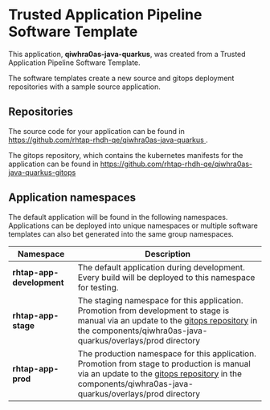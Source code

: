 # Trusted Application Pipeline Software Template

This application, **qiwhra0as-java-quarkus**, was created from a Trusted Application Pipeline Software Template.

The software templates create a new source and gitops deployment repositories with a sample source application. 

## Repositories

The source code for your application can be found in [https://github.com/rhtap-rhdh-qe/qiwhra0as-java-quarkus ](https://github.com/rhtap-rhdh-qe/qiwhra0as-java-quarkus ).
 
The gitops repository, which contains the kubernetes manifests for the application can be found in 
[https://github.com/rhtap-rhdh-qe/qiwhra0as-java-quarkus-gitops ](https://github.com/rhtap-rhdh-qe/qiwhra0as-java-quarkus-gitops ) 

## Application namespaces 

The default application will be found in the following namespaces. Applications can be deployed into unique namespaces or multiple software templates can also bet generated into the same group namespaces.  

|  Namespace   |  Description   |  
| -------- | -------- |   
| **rhtap-app-development** | The default application during development. Every build will be deployed to this namespace for testing. | 
| **rhtap-app-stage** | The staging namespace for this application. Promotion from development to stage is manual via an update to the [gitops repository](https://github.com/rhtap-rhdh-qe/qiwhra0as-java-quarkus-gitops ) in the components/qiwhra0as-java-quarkus/overlays/prod directory |  
| **rhtap-app-prod** | The production namespace for this application. Promotion from stage to production is manual via an update to the [gitops repository](https://github.com/rhtap-rhdh-qe/qiwhra0as-java-quarkus-gitops ) in the components/qiwhra0as-java-quarkus/overlays/prod directory | 